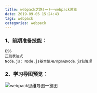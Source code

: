 ```yaml
---
title: webpack之路(一)——webpack总览
date: 2019-09-05 15:24:43
tags: webpack
categories: webpack
---
```


### 1、前期准备技能：
    ES6
    正则表达式
    Node.js: Node.js基本使用/npm及Node.js包管理

### 2、学习导图预览：

![webpack思维导图一览图](/images/webpack/webpack01.jpeg)


